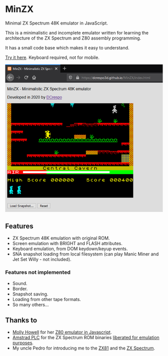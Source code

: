 # MinZX
Minimal ZX Spectrum 48K emulator in JavaScript.

This is a minimalistic and incomplete emulator written for learning the architecture of the ZX Spectrum and Z80 assembly programming.

It has a small code base which makes it easy to understand.

[Try it here](https://dcrespo3d.github.io/MinZX/index.html). Keyboard required, not for mobile.

![MinZX](./docs/MinZX.png)

## Features
- ZX Spectrum 48K emulation with original ROM.
- Screen emulation with BRIGHT and FLASH attributes.
- Keyboard emulation, from DOM keydown/keyup events.
- SNA snapshot loading from local filesystem (can play Manic Miner and Jet Set Willy - not included).

### Features not implemented
- Sound.
- Border.
- Snapshot saving.
- Loading from other tape formats.
- So many others...

## Thanks to

- [Molly Howell](https://github.com/DrGoldfire) for her [Z80 emulator in Javascript](https://github.com/DrGoldfire/Z80.js).
- [Amstrad PLC](http://www.amstrad.com) for the ZX Spectrum ROM binaries [liberated for emulation purposes](http://www.worldofspectrum.org/permits/amstrad-roms.txt).
- My uncle Pedro for introducing me to the [ZX81](https://en.wikipedia.org/wiki/ZX81) and the [ZX Spectrum](https://en.wikipedia.org/wiki/ZX_Spectrum).